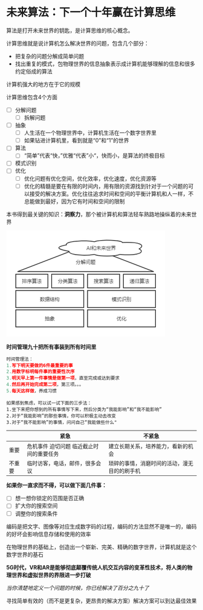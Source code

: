 # 未来算法：下一个十年赢在计算思维

算法是打开未来世界的钥匙，是计算思维的核心概念。

计算思维就是说计算机怎么解决世界的问题，包含几个部分：

- 把复杂的问题分解成简单问题
- 找出重复的模式，包物理世界的信息抽象表示成计算机能够理解的信息和很多约定俗成的算法

计算机强大的地方在于它的规模

计算思维包含4个方面

- [ ] 分解问题
  - [ ] 拆解问题
- [ ] 抽象
  - [ ] 人生活在一个物理世界中，计算机生活在一个数字世界里
  - [ ] 如果钻进计算机里，看到就是“0”和“1”的世界
- [ ] 算法
  - [ ] “简单”代表“快，”优雅“代表”小“，快而小，是算法的终极目标
- [ ] 模式识别
- [ ] 优化
  - [ ] 优化问题有优化空间，优化效率，优化速度，优化资源等
  - [ ] 优化的精髓是要在有限的时间内，用有限的资源找到针对于一个问题的可以接受的解决方案。优化往往追求时间和空间的平衡计算机和人一样，不总能做到最好，因为它有时间和空间的限制

本书得到最关键的知识：**洞察力**，那个被计算机和算法轻车熟路地操纵着的未来世界

![](../images/posts/2022-03-10-未来算法01.png)

**时间管理九十把所有事装到所有时间里**

```python
时间管理法：
1.写下明天要做的6件最重要的事
2.用数字标明每件事的重要性次序
3.明天早上第一件事情是做第一项，直至完成或达到要求
4.然后再开始完成第二项，第三项。。。
5.每天这样做，养成习惯
```

```shell
如果感到焦虑，可以试一试下面的三步法：
1.坐下来把你想到的所有事情写下来，然后分类为“我能影响”和“我不能影响”
2.对于“我能影响”的那些事情，你可以积极主动去改变
3.对于“我不能影响”的事情，问问自己“我能做些什么"
```

|        | 紧急                                     | 不紧急                                       |
| ------ | ---------------------------------------- | -------------------------------------------- |
| 重要   | 危机事件 迫切问题 临近截止时间的重要任务 | 建立长期关系，培养能力，看新的机会           |
| 不重要 | 临时访客，电话，邮件，很多会议           | 琐碎的事情，消磨时间的活动，漫无目的的刷手机 |

**如果你一直求而不得，可以做下面几件事：**

- [ ] 想一想你锁定的范围是否正确
- [ ] 扩大你的搜索空间
- [ ] 调整你的搜索条件

编码是把文字、图像等对应生成数字码的过程，编码的方法显然不是唯一的，编码的好坏会影响信息存储和使用的效率

在物理世界的基础上，创造出一个崭新、完美、精确的数字世界，计算机就是这个数字世界的基石

**5G时代，VR和AR是能够彻底颠覆传统人机交互内容的变革性技术，将人类的物理世界和虚拟世界的界限进一步打破**

*当你清楚地定义一个问题的时候，你已经解决了百分之九十了*

寻找简单有效的（而不是更复杂，更昂贵的解决方案）解决方案可以到达最佳效果

